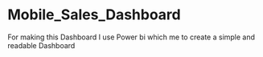 # Mobile_Sales_Dashboard
For making this Dashboard I use Power bi which me to create a simple and readable Dashboard
